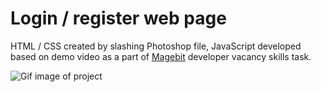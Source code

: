 # Login / register web page

HTML / CSS created by slashing Photoshop file, JavaScript developed based on demo video as a part of [Magebit](https://magebit.com/) developer vacancy skills task.

<img alt="Gif image of project" src="https://github.com/esesmuedgars/login-register-page/blob/gif/login-register-page.gif">


